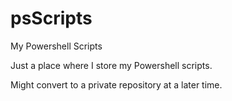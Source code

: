 # psScripts
My Powershell Scripts

Just a place where I store my Powershell scripts.

Might convert to a private repository at a later time.
